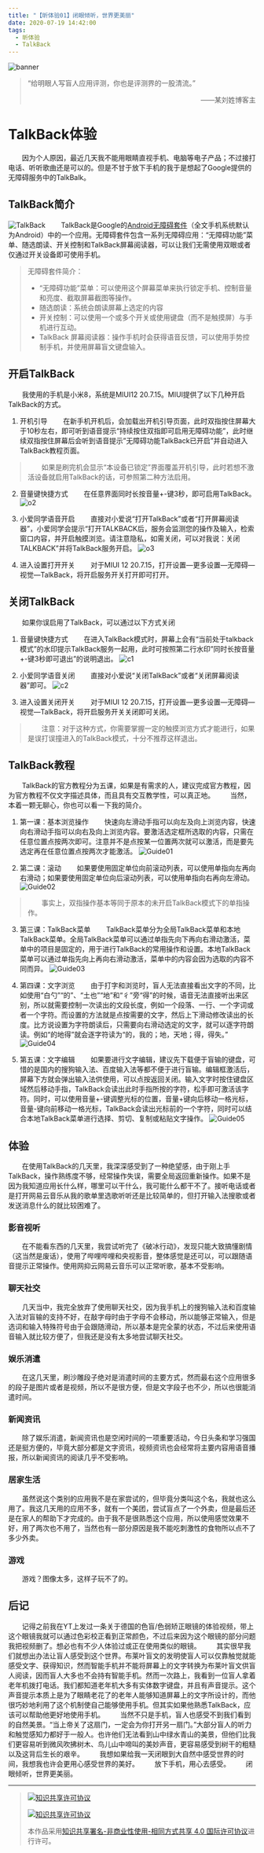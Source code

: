 ```yaml
---
title: "【昕体验01】闭眼倾听，世界更美丽"
date: 2020-07-19 14:42:00
tags: 
  - 昕体验
  - TalkBack
---
```

![banner](/pic/Xin-Experience/01/Banner.png)
> “给明眼人写盲人应用评测，你也是评测界的一股清流。”
> <p align="right">——某刘姓博客主</p>
 
# TalkBack体验
&emsp;&emsp;因为个人原因，最近几天我不能用眼睛直视手机、电脑等电子产品；不过接打电话、听听歌曲还是可以的。但是不甘于放下手机的我于是想起了Google提供的无障碍服务中的TalkBalk。
## TalkBack简介
![TalkBack](/pic/Xin-Experience/01/TalkBack.png)
&emsp;&emsp;TalkBack是Google的[Android无障碍套件]( https://play.google.com/store/apps/details?id=com.google.android.marvin.talkback)（全文手机系统默认为Android）中的一个应用。无障碍套件包含一系列无障碍应用：“无障碍功能”菜单、随选朗读、开关控制和TalkBack屏幕阅读器，可以让我们无需使用双眼或者仅通过开关设备即可使用手机。
> 无障碍套件简介：
> - “无障碍功能”菜单：可以使用这个屏幕菜单来执行锁定手机、控制音量和亮度、截取屏幕截图等操作。
> - 随选朗读：系统会朗读屏幕上选定的内容
> - 开关控制：可以使用一个或多个开关或使用键盘（而不是触摸屏）与手机进行互动。
> - TalkBack 屏幕阅读器：操作手机时会获得语音反馈，可以使用手势控制手机，并使用屏幕盲文键盘输入。

## 开启TalkBack
&emsp;&emsp;我使用的手机是小米8，系统是MIUI12 20.7.15。MIUI提供了以下几种开启TalkBack的方式。
1. 开机引导
&emsp;&emsp;在新手机开机后，会加载出开机引导页面，此时双指按住屏幕大于10秒左右，即可听到语音提示“持续按住双指即可启用无障碍功能”，此时继续双指按住屏幕后会听到语音提示”无障碍功能TalkBack已开启”并自动进入TalkBack教程页面。
> &emsp;&emsp;如果是刷完机会显示“本设备已锁定”界面覆盖开机引导，此时若想不激活设备就启用TalkBack的话，可参照第二种方法启用。

2. 音量键快捷方式
&emsp;&emsp;在任意界面同时长按音量+-键3秒，即可启用TalkBack。
![o2](/pic/Xin-Experience/01/o2.png)

3. 小爱同学语音开启
&emsp;&emsp;直接对小爱说“打开TalkBack”或者“打开屏幕阅读器”，小爱同学会提示“打开TALKBACK后，服务会监测您的操作及输入，检索窗口内容，并开启触摸浏览。请注意隐私，如需关闭，可以对我说：关闭TALKBACK”并将TalkBack服务开启。
![o3](/pic/Xin-Experience/01/o3.png)

4. 进入设置打开开关
&emsp;&emsp;对于MIUI 12 20.7.15，打开设置—更多设置—无障碍—视觉—TalkBack，将开启服务开关打开即可打开。

## 关闭TalkBack
&emsp;&emsp;如果你误启用了TalkBack，可以通过以下方式关闭
1. 音量键快捷方式
&emsp;&emsp;在进入TalkBack模式时，屏幕上会有“当前处于talkback模式”的水印提示TalkBack服务一起用，此时可按照第二行水印”同时长按音量+-键3秒即可退出”的说明退出。
![c1](/pic/Xin-Experience/01/c1.png)

2. 小爱同学语音关闭
&emsp;&emsp;直接对小爱说“关闭TalkBack”或者“关闭屏幕阅读器”即可。
![c2](/pic/Xin-Experience/01/c2.png)

3. 进入设置关闭开关
&emsp;&emsp;对于MIUI 12 20.7.15，打开设置—更多设置—无障碍—视觉—TalkBack，将开启服务开关关闭即可关闭。
> &emsp;&emsp;注意：对于这种方式，你需要掌握一定的触摸浏览方式才能进行，如果是误打误撞进入的TalkBack模式，十分不推荐这样退出。

## TalkBack教程
&emsp;&emsp;TalkBack的官方教程分为五课，如果是有需求的人，建议完成官方教程，因为官方教程不仅文字描述具体，而且具有交互教学性，可以真正地。
&emsp;&emsp;当然，本着一颗无聊心，你也可以看一下我的简介。
1. 第一课：基本浏览操作
&emsp;&emsp;快速向左滑动手指可以向左及向上浏览内容，快速向右滑动手指可以向右及向上浏览内容。要激活选定框所选取的内容，只需在任意位置点按两次即可。注意并不是点按某一位置两次就可以激活，而是要先选定再在任意位置点按两次才能激活。
![Guide01](/pic/Xin-Experience/01/Guide01.png)

2. 第二课：滚动
&emsp;&emsp;如果要使用固定单位向前滚动列表，可以使用单指向左再向右滑动；如果要使用固定单位向后滚动列表，可以使用单指向右再向左滑动。
![Guide02](/pic/Xin-Experience/01/Guide02.png)
> &emsp;&emsp;事实上，双指操作基本等同于原本的未开启TalkBack模式下的单指操作。

3. 第三课：TalkBack菜单
&emsp;&emsp;TalkBack菜单分为全局TalkBack菜单和本地TalkBack菜单。全局TalkBack菜单可以通过单指先向下再向右滑动激活，菜单中的项目是固定的，用于进行TalkBack的常用操作和设置。本地TalkBack菜单可以通过单指先向上再向右滑动激活，菜单中的内容会因为选取的内容不同而异。
![Guide03](/pic/Xin-Experience/01/Guide03.png)

4. 第四课：文字浏览
&emsp;&emsp;由于打字和浏览时，盲人无法直接看出文字的不同，比如使用“白勺”“的”、“土也”“地”和“彳”旁“得”的时候，语音无法直接听出来区别，所以就需要控制一次读出的文段长度，例如一个段落、一行、一个字词或者一个字符。而设置的方法就是点按需要的文字，然后上下滑动修改读出的长度。比方说设置为字符朗读后，只需要向右滑动选定的文字，就可以逐字符朗读。例如“的地得”就会逐字符读为“的，我的；地，天地；得，得失。”
![Guide04](/pic/Xin-Experience/01/Guide04.png)

5. 第五课：文字编辑
&emsp;&emsp;如果要进行文字编辑，建议先下载便于盲输的键盘，可惜的是国内的搜狗输入法、百度输入法等都不便于进行盲输。编辑框激活后，屏幕下方就会弹出输入法供使用，可以点按返回关闭。输入文字时按住键盘区域然后移动手指，TalkBack会读出此时手指所按的字符，松手即可激活该字符。同时，可以使用音量+-键调整光标的位置，音量+键向后移动一格光标，音量-键向前移动一格光标，TalkBack会读出光标前的一个字符，同时可以结合本地TalkBack菜单进行选择、剪切、复制或粘贴文字操作。
![Guide05](/pic/Xin-Experience/01/Guide05.png)

## 体验
&emsp;&emsp;在使用TalkBack的几天里，我深深感受到了一种绝望感，由于刚上手TalkBack，操作熟练度不够，经常操作失误，需要全局返回重新操作。如果不是因为我知道应用长什么样，哪里可以干什么，我可能什么都干不了。接听电话或者是打开网易云音乐从我的歌单里选歌听听还是比较简单的，但打开输入法搜歌或者发送消息什么的就比较困难了。
### 影音视听
&emsp;&emsp;在不能看东西的几天里，我尝试听完了《破冰行动》，发现只能大致搞懂剧情（这当然是废话），使用了哔哩哔哩和央视影音，整体感觉是还可以，可以跟随语音提示正常操作。使用网抑云网易云音乐可以正常听歌，基本不受影响。
### 聊天社交
&emsp;&emsp;几天当中，我完全放弃了使用聊天社交，因为我手机上的搜狗输入法和百度输入法对盲输的支持不好，在敲字母时由于字母不会移动，所以能够正常输入，但是选词和输入特殊符号由于会跟随滑动，所以基本是完全蒙的状态，不过后来使用语音输入就比较方便了，但我还是没有太多地尝试聊天社交。
### 娱乐消遣
&emsp;&emsp;在这几天里，刷沙雕段子绝对是消遣时间的主要方式，然而最右这个应用很多的段子是图片或者是视频，所以不是很方便，但是文字段子也不少，所以也很能消遣时间。
### 新闻资讯
&emsp;&emsp;除了娱乐消遣，新闻资讯也是空闲时间的一项重要活动，今日头条和学习强国还是挺方便的，毕竟大部分都是文字资讯，视频资讯也会经常将主要内容用语音播报，所以新闻资讯的阅读几乎不受影响。
### 居家生活
&emsp;&emsp;虽然说这个类别的应用我不是在家尝试的，但毕竟分类叫这个名，我就也这么用了。我这几天用的应用不多，就有一个美团，尝试盲点了一个外卖，但是最后还是在家人的帮助下才完成的。由于我不是很熟悉这个应用，所以使用感觉效果不好，用了两次也不用了，当然也有一部分原因是我不能吃刺激性的食物所以点不了多少外卖。
### 游戏
&emsp;&emsp;游戏？图像太多，这样子玩不了的。

## 后记
&emsp;&emsp;记得之前我在YT上发过一条关于德国的色盲/色弱矫正眼镜的体验视频，带上这个眼镜我就可以通过色彩校正看到正常颜色，不过后来因为这个眼镜的部分问题我把视频删了。想必也有不少人体验过或正在使用类似的眼镜。
&emsp;&emsp;其实很早我们就想出办法让盲人感受到这个世界。布莱叶盲文的发明使盲人可以仅靠触觉就能感受文字、获得知识，然而智能手机并不能将屏幕上的文字转换为布莱叶盲文供盲人阅读，因而盲人大多也不会持有智能手机。然而一次路上，我看到一位盲人拿着老年机拨打电话。我们都知道老年机大多有实体数字键盘，并且有声音提示。这个声音提示本质上是为了眼睛老花了的老年人能够知道屏幕上的文字所设计的，而他很巧妙地利用了这个机制使自己能够使用手机。但其实如果他熟悉TalkBack，应该可以帮助他更好地使用手机。
&emsp;&emsp;当然不只是手机，盲人也感受不到我们看到的自然美景。“当上帝关了这扇门，一定会为你打开另一扇门。”大部分盲人的听力和触觉感知力都好于一般人。也许他们无法看到山中绿水青山的美景，但他们比我们更容易听到微风吹拂树木、鸟儿山中啼叫的美妙声音，更容易感受到树干的粗糙以及这背后生长的艰辛。
&emsp;&emsp;我想如果给我一天闭眼到大自然中感受世界的时间，我想我也许会更用心感受世界的美好。
&emsp;&emsp;放下手机，用心去感受。
&emsp;&emsp;闭眼倾听，世界更美丽。

------------

> [![知识共享许可协议](/pic/license/BY-NC-SA_80x15.png)](https://creativecommons.org/licenses/by-nc-sa/4.0/deed.zh)
> 
> [![知识共享许可协议](/pic/license/BY-NC-SA_88x31.png)](https://creativecommons.org/licenses/by-nc-sa/4.0/deed.zh)
> 
> 本作品采用[知识共享署名-非商业性使用-相同方式共享 4.0 国际许可协议](https://creativecommons.org/licenses/by-nc-sa/4.0/deed.zh)进行许可。